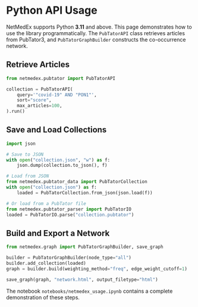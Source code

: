 # Python API Usage

NetMedEx supports Python **3.11** and above. This page demonstrates how to use the library programmatically. The `PubTatorAPI` class retrieves articles from PubTator3, and `PubTatorGraphBuilder` constructs the co-occurrence network.

## Retrieve Articles

```python
from netmedex.pubtator import PubTatorAPI

collection = PubTatorAPI(
    query='"covid-19" AND "PON1"',
    sort="score",
    max_articles=100,
).run()
```

## Save and Load Collections

```python
import json

# Save to JSON
with open("collection.json", "w") as f:
    json.dump(collection.to_json(), f)

# Load from JSON
from netmedex.pubtator_data import PubTatorCollection
with open("collection.json") as f:
    loaded = PubTatorCollection.from_json(json.load(f))

# Or load from a PubTator file
from netmedex.pubtator_parser import PubTatorIO
loaded = PubTatorIO.parse("collection.pubtator")
```

## Build and Export a Network

```python
from netmedex.graph import PubTatorGraphBuilder, save_graph

builder = PubTatorGraphBuilder(node_type="all")
builder.add_collection(loaded)
graph = builder.build(weighting_method="freq", edge_weight_cutoff=1)

save_graph(graph, "network.html", output_filetype="html")
```

The notebook `notebooks/netmedex_usage.ipynb` contains a complete demonstration of these steps.
